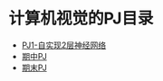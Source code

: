 # 计算机视觉的PJ目录

- [PJ1-自实现2层神经网络](https://github.com/huakyouin/CV-PJ1)
- [期中PJ](https://github.com/selfspin/Fudan-CV)
- [期末PJ](https://github.com/selfspin/Fudan-CV-final)
